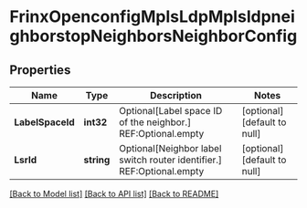 # FrinxOpenconfigMplsLdpMplsldpneighborstopNeighborsNeighborConfig

## Properties
Name | Type | Description | Notes
------------ | ------------- | ------------- | -------------
**LabelSpaceId** | **int32** | Optional[Label space ID of the neighbor.] REF:Optional.empty | [optional] [default to null]
**LsrId** | **string** | Optional[Neighbor label switch router identifier.] REF:Optional.empty | [optional] [default to null]

[[Back to Model list]](../README.md#documentation-for-models) [[Back to API list]](../README.md#documentation-for-api-endpoints) [[Back to README]](../README.md)


